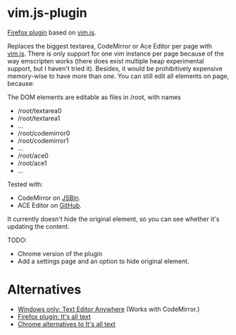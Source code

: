 # vim.js-plugin
[Firefox
plugin](https://github.com/emnh/vim.js-plugin/blob/master/firefox/vimjs-firefox.xpi)
based on [vim.js](http://coolwanglu.github.io/vim.js/experimental/vim.html).

Replaces the biggest textarea, CodeMirror or Ace Editor per page with
[vim.js](http://coolwanglu.github.io/vim.js/experimental/vim.html).
There is only support for one vim instance per page because of the way
emscripten works (there does exist multiple heap experimental support, but I
haven't tried it). Besides, it would be prohibitively expensive memory-wise to
have more than one. You can still edit all elements on page, because:

The DOM elements are editable as files in /root, with names
 - /root/textarea0
 - /root/textarea1
 - ...
 - /root/codemirror0
 - /root/codemirror1
 - ...
 - /root/ace0
 - /root/ace1
 - ...

Tested with:
 - CodeMirror on [JSBin](http://www.jsbin.com).
 - ACE Editor on [GitHub](http://www.github.com).

It currently doesn't hide the original element, so you can see whether it's updating the content.

TODO:
 - Chrome version of the plugin
 - Add a settings page and an option to hide original element.

# Alternatives
 - [Windows only: Text Editor Anywhere](http://www.listary.com/text-editor-anywhere) (Works with CodeMirror.)
 - [Firefox plugin: It's all text](https://addons.mozilla.org/en-US/firefox/addon/its-all-text/?src=ss)
 - [Chrome alternatives to It's all text](http://superuser.com/questions/261689/its-all-text-for-chrome)
